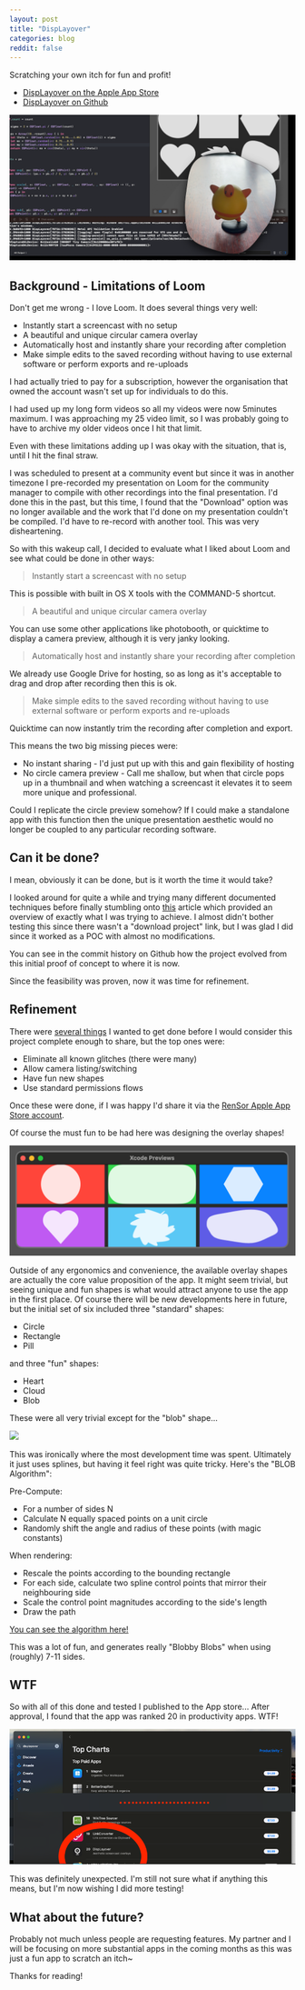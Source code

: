 ```yaml
---
layout: post
title: "DispLayover"
categories: blog
reddit: false
---
```


Scratching your own itch for fun and profit!

* [DispLayover on the Apple App Store](https://apps.apple.com/au/app/displayover/id6471848731?mt=12)
* [DispLayover on Github](https://github.com/rensorapps/displayover/tree/main#-displayover)

[ ![](/images/displayover/282210086-a3e648e8-4b3d-4aea-b7e6-eb548e29d314.png)  ](https://apps.apple.com/au/app/displayover/id6471848731?mt=12)


<!--more-->

## Background - Limitations of Loom

Don't get me wrong - I love Loom. It does several things very well:

* Instantly start a screencast with no setup
* A beautiful and unique circular camera overlay
* Automatically host and instantly share your recording after completion
* Make simple edits to the saved recording without having to use external software or perform exports and re-uploads

I had actually tried to pay for a subscription, however the organisation that owned the account wasn't set up for individuals to do this.

I had used up my long form videos so all my videos were now 5minutes maximum. I was approaching my 25 video limit, so I was probably going to have to archive my older videos once I hit that limit.

Even with these limitations adding up I was okay with the situation, that is, until I hit the final straw.

I was scheduled to present at a community event but since it was in another timezone I pre-recorded my presentation on Loom for the community manager to compile with other recordings into the final presentation. I'd done this in the past, but this time, I found that the "Download" option was no longer available and the work that I'd done on my presentation couldn't be compiled. I'd have to re-record with another tool. This was very disheartening.

So with this wakeup call, I decided to evaluate what I liked about Loom and see what could be done in other ways:

> Instantly start a screencast with no setup

This is possible with built in OS X tools with the COMMAND-5 shortcut.

> A beautiful and unique circular camera overlay

You can use some other applications like photobooth, or quicktime to display a camera preview, although it is very janky looking.

> Automatically host and instantly share your recording after completion

We already use Google Drive for hosting, so as long as it's acceptable to drag and drop after recording then this is ok.

> Make simple edits to the saved recording without having to use external software or perform exports and re-uploads

Quicktime can now instantly trim the recording after completion and export.

This means the two big missing pieces were:

* No instant sharing - I'd just put up with this and gain flexibility of hosting
* No circle camera preview - Call me shallow, but when that circle pops up in a thumbnail and when watching a screencast it elevates it to seem more unique and professional.

Could I replicate the circle preview somehow? If I could make a standalone app with this function then the unique presentation aesthetic would no longer be coupled to any particular recording software.


## Can it be done?

I mean, obviously it can be done, but is it worth the time it would take?

I looked around for quite a while and trying many different documented techniques before finally stumbling onto [this](https://benoitpasquier.com/webcam-utility-app-macos-swiftui/) article which provided an overview of exactly what I was trying to achieve. I almost didn't bother testing this since there wasn't a "download project" link, but I was glad I did since it worked as a POC with almost no modifications.

You can see in the commit history on Github how the project evolved from this initial proof of concept to where it is now.

Since the feasibility was proven, now it was time for refinement.

## Refinement

There were [several things](https://github.com/rensorapps/displayover/issues?q=is%3Aissue+is%3Aclosed+) I wanted to get done before I would consider this project complete enough to share, but the top ones were:

* Eliminate all known glitches (there were many)
* Allow camera listing/switching
* Have fun new shapes
* Use standard permissions flows

Once these were done, if I was happy I'd share it via the [RenSor Apple App Store account](https://apps.apple.com/au/developer/rensor/id1690772447).

Of course the must fun to be had here was designing the overlay shapes!

![](/images/displayover/shapes.png)

Outside of any ergonomics and convenience, the available overlay shapes are actually the core value proposition of the app.
It might seem trivial, but seeing unique and fun shapes is what would attract anyone to use the app in the first place.
Of course there will be new developments here in future, but the initial set of six included three "standard" shapes:

* Circle
* Rectangle
* Pill

and three "fun" shapes:

* Heart
* Cloud
* Blob

These were all very trivial except for the "blob" shape...

![](/images/displayover/IMG_0128.png)

This was ironically where the most development time was spent. Ultimately it just uses splines, but having it feel right was quite tricky. Here's the "BLOB Algorithm":

Pre-Compute:

* For a number of sides N
* Calculate N equally spaced points on a unit circle
* Randomly shift the angle and radius of these points (with magic constants)

When rendering:

* Rescale the points according to the bounding rectangle
* For each side, calculate two spline control points that mirror their neighbouring side
* Scale the control point magnitudes according to the side's length
* Draw the path

[You can see the algorithm here!](https://github.com/rensorapps/displayover/blob/main/displayover/Shapes.swift#L119)

This was a lot of fun, and generates really "Blobby Blobs" when using (roughly) 7-11 sides.

## WTF

So with all of this done and tested I published to the App store... After approval, I found that the app was ranked 20 in productivity apps. WTF!

![](/images/displayover/store-ranking.png)

This was definitely unexpected. I'm still not sure what if anything this means, but I'm now wishing I did more testing!


## What about the future?

Probably not much unless people are requesting features. My partner and I will be focusing on more substantial apps in the coming months as this was just a fun app to scratch an itch~

Thanks for reading!

